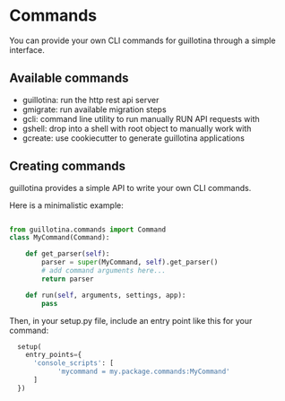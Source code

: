 # Commands

You can provide your own CLI commands for guillotina through a simple interface.


## Available commands

* guillotina: run the http rest api server
* gmigrate: run available migration steps
* gcli: command line utility to run manually RUN API requests with
* gshell: drop into a shell with root object to manually work with
* gcreate: use cookiecutter to generate guillotina applications


## Creating commands

guillotina provides a simple API to write your own CLI commands.


Here is a minimalistic example:

```python

from guillotina.commands import Command
class MyCommand(Command):

    def get_parser(self):
        parser = super(MyCommand, self).get_parser()
        # add command arguments here...
        return parser

    def run(self, arguments, settings, app):
        pass

```

Then, in your setup.py file, include an entry point like this for your command:

```python
  setup(
    entry_points={
      'console_scripts': [
            'mycommand = my.package.commands:MyCommand'
      ]
  })
```
